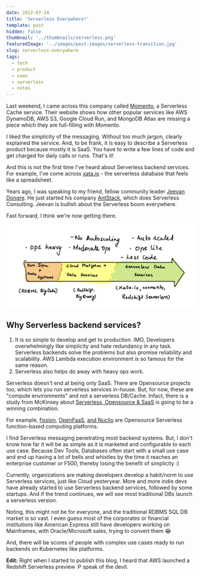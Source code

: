 ```yaml
---
date: 2022-07-14
title: 'Serverless Everywhere!'
template: post
hidden: false
thumbnail: '../thumbnails/serverless.png'
featuredImage: '../images/post-images/serverless-transition.jpg'
slug: serverless-everywhere
tags:
  - tech
  - product
  - saas
  - serverless
  - notes
---
```


Last weekend, I came across this company called [Momento](https://www.gomomento.com/), a Serverless Cache service. Their website shows how other popular services like AWS DynamoDB, AWS S3, Google Cloud Run, and MongoDB Atlas are missing a piece which they are full-filling with Momento.

I liked the simplicity of the messaging. Without too much jargon, clearly explained the service. And, to be frank, it is easy to describe a Serverless product because mostly it is SaaS. You have to write a few lines of code and get charged for daily calls or runs. That's it!

And this is not the first time I've heard about Serverless backend services. For example, I've come across [xata.io](http://xata.io/) - the serverless database that feels like a spreadsheet.

Years ago, I was speaking to my friend, fellow community leader [Jeevan Dongre](https://www.linkedin.com/in/jeevandongre/). He just started his company [AntStack](http://antstack.io/), which does Serverless Consulting. Jeevan is bullish about the Serverless boom everywhere.

Fast forward, I think we're now getting there.

![Serverless Transition](../images/post-images/serverless-transition.jpg)

## Why Serverless backend services?

1. It is so simple to develop and get to production. IMO, Developers overwhelmingly like simplicity and hate redundancy in any task. Serverless backends solve the problems but also promise reliability and scalability. AWS Lambda execution environment is so famous for the same reason.
2. Serverless also helps do away with heavy ops work.

Serverless doesn't end at being only SaaS. There are Opensource projects too, which lets you run serverless services in-house. But, for now, these are "compute environments" and not a serverless DB/Cache. Infact, there is a study from McKinsey about [Serverless, Opensource & SaaS](https://www.mckinsey.com/business-functions/mckinsey-digital/our-insights/saas-open-source-and-serverless-a-winning-combination-to-build-and-scale-new-businesses) is going to be a winning combination.

For example, [fission](http://fisssion.io/), [OpenFaaS](https://www.openfaas.com/), [and Nuclio](https://nuclio.io/) are Opensource Serverless function-based computing platforms.

I find Serverless messaging penetrating most backend systems. But, I don't know how far it will be as simple as it is marketed and configurable to each use case. Because Dev Tools, Databases often start with a small use case and end up having a lot of bells and whistles by the time it reaches an enterprise customer or F500, thereby losing the benefit of simplicity :)

Currently, organizations are making developers develop a habit/norm to use Serverless services, just like Cloud yesteryear. More and more indie devs have already started to use Serverless backend services, followed by some startups. And if the trend continues, we will see most traditional DBs launch a serverless version.

Noting, this might not be for everyone, and the traditional RDBMS SQL DB market is so vast. I even guess most of the corporates or financial institutions like American Express still have developers working on Mainframes, with Oracle/Microsoft sales, trying to convert them 😂

And, there will be scores of people with complex use cases ready to run backends on Kubernetes like platforms.

**Edit:** Right when I started to publish this blog, I heard that AWS launched a Redshift Serverless preview :P speak of the devil.